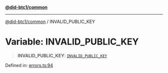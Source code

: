 [**@did-btc1/common**](../README.md)

***

[@did-btc1/common](../globals.md) / INVALID\_PUBLIC\_KEY

# Variable: INVALID\_PUBLIC\_KEY

> **INVALID\_PUBLIC\_KEY**: [`INVALID_PUBLIC_KEY`](../enumerations/Btc1ErrorCode.md#invalid_public_key)

Defined in: [errors.ts:94](https://github.com/dcdpr/did-btc1-js/blob/4ab6f9915d95beed9bc633644c9db1539395f512/packages/common/src/errors.ts#L94)
